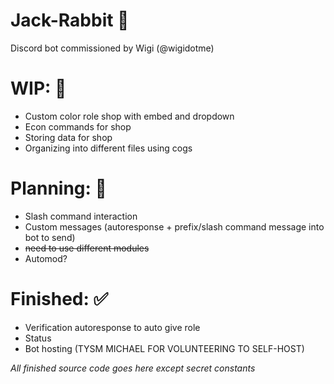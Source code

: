 # Jack-Rabbit 🥕
Discord bot commissioned by Wigi (@wigidotme)

# WIP: 💬
- Custom color role shop with embed and dropdown
- Econ commands for shop
- Storing data for shop
- Organizing into different files using cogs

# Planning: 💭
- Slash command interaction
- Custom messages (autoresponse + prefix/slash command message into bot to send)
- ~~need to use different modules~~
- Automod?

# Finished: ✅
- Verification autoresponse to auto give role
- Status
- Bot hosting (TYSM MICHAEL FOR VOLUNTEERING TO SELF-HOST)

*All finished source code goes here except secret constants*
